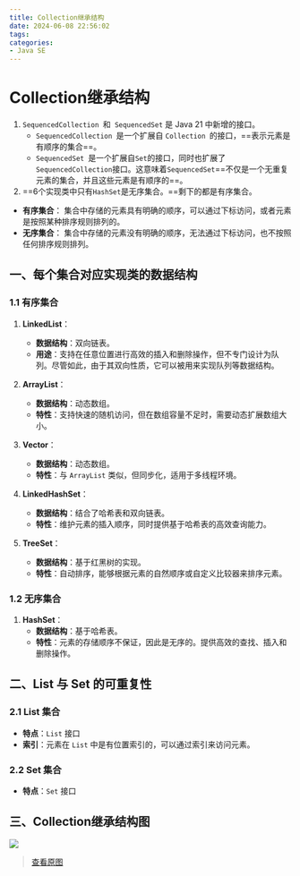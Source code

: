 ```yaml
---
title: Collection继承结构
date: 2024-06-08 22:56:02
tags:
categories:
- Java SE
---
```




# Collection继承结构

1. `SequencedCollection `和` SequencedSet` 是 Java 21 中新增的接口。
   - `SequencedCollection `是一个扩展自 `Collection `的接口，==表示元素是有顺序的集合==。
   - `SequencedSet `是一个扩展自` Set `的接口，同时也扩展了` SequencedCollection `接口。这意味着` SequencedSet `==不仅是一个无重复元素的集合，并且这些元素是有顺序的==。
2.  ==6个实现类中只有`HashSet`是无序集合。==剩下的都是有序集合。
- **有序集合**： 集合中存储的元素具有明确的顺序，可以通过下标访问，或者元素是按照某种排序规则排列的。
- **无序集合**： 集合中存储的元素没有明确的顺序，无法通过下标访问，也不按照任何排序规则排列。



## 一、每个集合对应实现类的数据结构

### 1.1 有序集合

1. **LinkedList**：
   - **数据结构**：双向链表。
   - **用途**：支持在任意位置进行高效的插入和删除操作，但不专门设计为队列。尽管如此，由于其双向性质，它可以被用来实现队列等数据结构。

2. **ArrayList**：
   - **数据结构**：动态数组。
   - **特性**：支持快速的随机访问，但在数组容量不足时，需要动态扩展数组大小。

3. **Vector**：
   - **数据结构**：动态数组。
   - **特性**：与 `ArrayList` 类似，但同步化，适用于多线程环境。

4. **LinkedHashSet**：
   - **数据结构**：结合了哈希表和双向链表。
   - **特性**：维护元素的插入顺序，同时提供基于哈希表的高效查询能力。

5. **TreeSet**：
   - **数据结构**：基于红黑树的实现。
   - **特性**：自动排序，能够根据元素的自然顺序或自定义比较器来排序元素。

### 1.2 无序集合

1. **HashSet**：
   - **数据结构**：基于哈希表。
   - **特性**：元素的存储顺序不保证，因此是无序的。提供高效的查找、插入和删除操作。



## 二、List 与 Set 的可重复性

### 2.1 List 集合
- **特点**：`List` 接口<!--允许存储的元素是有序的，并且允许元素重复。-->
- **索引**：元素在 `List` 中是有位置索引的，可以通过索引来访问元素。

### 2.2 Set 集合

- **特点**：`Set` 接口<!--存储的元素是唯一的（不可重复）。如果尝试添加重复的元素，集合会忽略这个操作。-->



## 三、Collection继承结构图

<img src="https://camelliaxiaohua-1313958787.cos.ap-shanghai.myqcloud.com/asserts_JavaSE/202406082257104.png"  />

>  <a href ="https://github.com/camelliaxiaohua/JavaSE/blob/master/Part3/src/assert/Collection%E7%BB%A7%E6%89%BF%E7%BB%93%E6%9E%84%E5%9B%BE%EF%BC%88%E5%A4%A7%E5%9B%BE%EF%BC%89.png"  target="_blank">查看原图</a>
